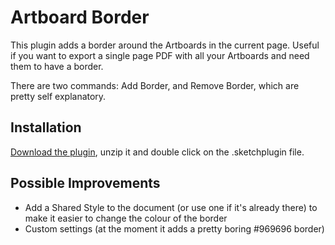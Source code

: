 # Artboard Border

This plugin adds a border around the Artboards in the current page. Useful if you want to export a single page PDF with all your Artboards and need them to have a border.

There are two commands: Add Border, and Remove Border, which are pretty self explanatory.

## Installation

[Download the plugin](https://github.com/bomberstudios/artboard-border/releases/latest/download/artboard-border.sketchplugin.zip), unzip it and double click on the .sketchplugin file.

## Possible Improvements

- Add a Shared Style to the document (or use one if it's already there) to make it easier to change the colour of the border
- Custom settings (at the moment it adds a pretty boring #969696 border)